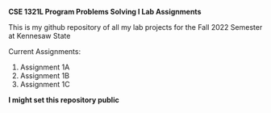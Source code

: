 **CSE 1321L Program Problems Solving I Lab Assignments**

This is my github repository of all my lab projects 
for the Fall 2022 Semester at Kennesaw State

Current Assignments:
1. Assignment 1A
2. Assignment 1B
3. Assignment 1C

**I might set this repository public**


